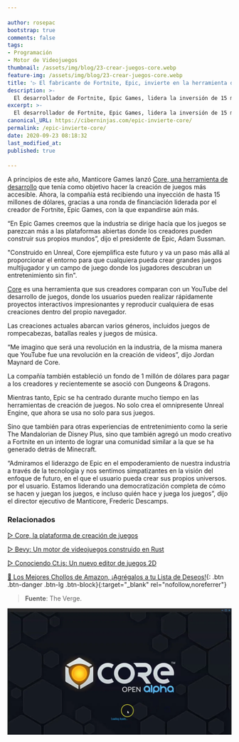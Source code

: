 ```yaml
---

author: rosepac
bootstrap: true
comments: false
tags:
- Programación
- Motor de Videojuegos
thumbnail: /assets/img/blog/23-crear-juegos-core.webp
feature-img: /assets/img/blog/23-crear-juegos-core.webp
title: '▷ El fabricante de Fortnite, Epic, invierte en la herramienta de creación de juegos accesible Core'
description: >-
  El desarrollador de Fortnite, Epic Games, lidera la inversión de 15 millones de dólares en Manticore Games, que desarrolla una herramienta de creación de juegos denominada: Core.
excerpt: >-
  El desarrollador de Fortnite, Epic Games, lidera la inversión de 15 millones de dólares en Manticore Games, que desarrolla una herramienta de creación de juegos denominada: Core.
canonical_URL: https://ciberninjas.com/epic-invierte-core/
permalink: /epic-invierte-core/
date: 2020-09-23 08:18:32
last_modified_at: 
published: true

---
```


A principios de este año, Manticore Games lanzó [Core, una herramienta de desarrollo](/core-plataforma/) que tenía como objetivo hacer la creación de juegos más accesible. Ahora, la compañía está recibiendo una inyección de hasta 15 millones de dólares, gracias a una ronda de financiación liderada por el creador de Fortnite, Epic Games, con la que expandirse aún más.

“En Epic Games creemos que la industria se dirige hacía que los juegos se parezcan más a las plataformas abiertas donde los creadores pueden construir sus propios mundos”, dijo el presidente de Epic, Adam Sussman.

"Construido en Unreal, Core ejemplifica este futuro y va un paso más allá al proporcionar el entorno para que cualquiera pueda crear grandes juegos multijugador y un campo de juego donde los jugadores descubran un entretenimiento sin fin".

[Core](/core-plataforma/) es una herramienta que sus creadores comparan con un YouTube del desarrollo de juegos, donde los usuarios pueden realizar rápidamente proyectos interactivos impresionantes y reproducir cualquiera de esas creaciones dentro del propio navegador.

Las creaciones actuales abarcan varios géneros, incluidos juegos de rompecabezas, batallas reales y juegos de música.

“Me imagino que será una revolución en la industria, de la misma manera que YouTube fue una revolución en la creación de videos”, dijo Jordan Maynard de Core.

La compañía también estableció un fondo de 1 millón de dólares para pagar a los creadores y recientemente se asoció con Dungeons & Dragons.

Mientras tanto, Epic se ha centrado durante mucho tiempo en las herramientas de creación de juegos. No solo crea el omnipresente Unreal Engine, que ahora se usa no solo para sus juegos.

Sino que también para otras experiencias de entretenimiento como la serie The Mandalorian de Disney Plus, sino que también agregó un modo creativo a Fortnite en un intento de lograr una comunidad similar a la que se ha generado detrás de Minecraft.

“Admiramos el liderazgo de Epic en el empoderamiento de nuestra industria a través de la tecnología y nos sentimos simpatizantes en la visión del enfoque de futuro, en el que el usuario pueda crear sus propios universos. por el usuario. Estamos liderando una democratización completa de cómo se hacen y juegan los juegos, e incluso quién hace y juega los juegos”, dijo el director ejecutivo de Manticore, Frederic Descamps.

### **Relacionados** <!-- omit in toc -->

[▷ Core, la plataforma de creación de juegos](/core-plataforma/)

[▷ Bevy: Un motor de videojuegos construido en Rust](https://ciberninjas.com/bevy-motor-videojuegos-rust/)

[▷ Conociendo Ct.js: Un nuevo editor de juegos 2D](https://ciberninjas.com/editor-juegos-2d/)

[🛒 Los Mejores Chollos de Amazon, ¡Agrégalos a tu Lista de Deseos!](/amazon/ "Los Mejores Chollos de Amazon, Ofertas Flash, Black Monday y Amazon Prime Day"){: .btn .btn-danger .btn-lg .btn-block}{:target="_blank" rel="nofollow,noreferrer"}

> **Fuente**: The Verge.

![El fabricante de Fortnite, Epic, invierte en la herramienta de creación de juegos accesible Core](/assets/img/blog/23-crear-juegos-core.webp "El fabricante de Fortnite, Epic, invierte en la herramienta de creación de juegos accesible Core")